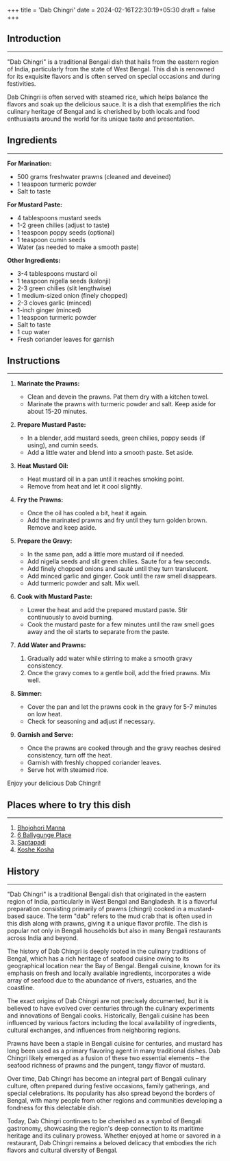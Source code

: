 +++
title = 'Dab Chingri'
date = 2024-02-16T22:30:19+05:30
draft = false
+++

## Introduction

---

"Dab Chingri" is a traditional Bengali dish that hails from the eastern region of India, particularly from the state of West Bengal. This dish is renowned for its exquisite flavors and is often served on special occasions and during festivities.

Dab Chingri is often served with steamed rice, which helps balance the flavors and soak up the delicious sauce. It is a dish that exemplifies the rich culinary heritage of Bengal and is cherished by both locals and food enthusiasts around the world for its unique taste and presentation.

## Ingredients

---

**For Marination:**

- 500 grams freshwater prawns (cleaned and deveined)
- 1 teaspoon turmeric powder
- Salt to taste

**For Mustard Paste:**

- 4 tablespoons mustard seeds
- 1-2 green chilies (adjust to taste)
- 1 teaspoon poppy seeds (optional)
- 1 teaspoon cumin seeds
- Water (as needed to make a smooth paste)

**Other Ingredients:**

- 3-4 tablespoons mustard oil
- 1 teaspoon nigella seeds (kalonji)
- 2-3 green chilies (slit lengthwise)
- 1 medium-sized onion (finely chopped)
- 2-3 cloves garlic (minced)
- 1-inch ginger (minced)
- 1 teaspoon turmeric powder
- Salt to taste
- 1 cup water
- Fresh coriander leaves for garnish

## Instructions

---

1. **Marinate the Prawns:**

   - Clean and devein the prawns. Pat them dry with a kitchen towel.
   - Marinate the prawns with turmeric powder and salt. Keep aside for about 15-20 minutes.

2. **Prepare Mustard Paste:**

   - In a blender, add mustard seeds, green chilies, poppy seeds (if using), and cumin seeds.
   - Add a little water and blend into a smooth paste. Set aside.

3. **Heat Mustard Oil:**

   - Heat mustard oil in a pan until it reaches smoking point.
   - Remove from heat and let it cool slightly.

4. **Fry the Prawns:**

   - Once the oil has cooled a bit, heat it again.
   - Add the marinated prawns and fry until they turn golden brown. Remove and keep aside.

5. **Prepare the Gravy:**

   - In the same pan, add a little more mustard oil if needed.
   - Add nigella seeds and slit green chilies. Saute for a few seconds.
   - Add finely chopped onions and sauté until they turn translucent.
   - Add minced garlic and ginger. Cook until the raw smell disappears.
   - Add turmeric powder and salt. Mix well.

6. **Cook with Mustard Paste:**

   - Lower the heat and add the prepared mustard paste. Stir continuously to avoid burning.
   - Cook the mustard paste for a few minutes until the raw smell goes away and the oil starts to separate from the paste.

7. **Add Water and Prawns:**

   1. Gradually add water while stirring to make a smooth gravy consistency.
   2. Once the gravy comes to a gentle boil, add the fried prawns. Mix well.

8. **Simmer:**

   - Cover the pan and let the prawns cook in the gravy for 5-7 minutes on low heat.
   - Check for seasoning and adjust if necessary.

9. **Garnish and Serve:**
   - Once the prawns are cooked through and the gravy reaches desired consistency, turn off the heat.
   - Garnish with freshly chopped coriander leaves.
   - Serve hot with steamed rice.

Enjoy your delicious Dab Chingri!

## Places where to try this dish

---

1. [Bhojohori Manna](https://maps.app.goo.gl/14BaWixN25PGZ7t69)
2. [6 Ballygunge Place](https://maps.app.goo.gl/Y3YqagaTTHaV2G3L6)
3. [Saptapadi](https://maps.app.goo.gl/1Hc6HCKF5Lx6fU2C9)
4. [Koshe Kosha](https://maps.app.goo.gl/suq6DEYS5sEWpxQt5)

## History

---

"Dab Chingri" is a traditional Bengali dish that originated in the eastern region of India, particularly in West Bengal and Bangladesh. It is a flavorful preparation consisting primarily of prawns (chingri) cooked in a mustard-based sauce. The term "dab" refers to the mud crab that is often used in this dish along with prawns, giving it a unique flavor profile. The dish is popular not only in Bengali households but also in many Bengali restaurants across India and beyond.

The history of Dab Chingri is deeply rooted in the culinary traditions of Bengal, which has a rich heritage of seafood cuisine owing to its geographical location near the Bay of Bengal. Bengali cuisine, known for its emphasis on fresh and locally available ingredients, incorporates a wide array of seafood due to the abundance of rivers, estuaries, and the coastline.

The exact origins of Dab Chingri are not precisely documented, but it is believed to have evolved over centuries through the culinary experiments and innovations of Bengali cooks. Historically, Bengali cuisine has been influenced by various factors including the local availability of ingredients, cultural exchanges, and influences from neighboring regions.

Prawns have been a staple in Bengali cuisine for centuries, and mustard has long been used as a primary flavoring agent in many traditional dishes. Dab Chingri likely emerged as a fusion of these two essential elements – the seafood richness of prawns and the pungent, tangy flavor of mustard.

Over time, Dab Chingri has become an integral part of Bengali culinary culture, often prepared during festive occasions, family gatherings, and special celebrations. Its popularity has also spread beyond the borders of Bengal, with many people from other regions and communities developing a fondness for this delectable dish.

Today, Dab Chingri continues to be cherished as a symbol of Bengali gastronomy, showcasing the region's deep connection to its maritime heritage and its culinary prowess. Whether enjoyed at home or savored in a restaurant, Dab Chingri remains a beloved delicacy that embodies the rich flavors and cultural diversity of Bengal.
